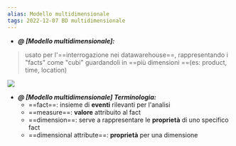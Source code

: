 ```yaml
---
alias: Modello multidimensionale
tags: 2022-12-07 BD multidimensionale
---
```


- ***@ [Modello multidimensionale]:***
> usato per l'==interrogazione nei datawarehouse==, rappresentando i "facts" come "cubi" guardandoli in ==più dimensioni ==(es: product, time, location)

![](Uni/BD/img/multidimmodel.jpeg)

<!--ID: 1670433813646-->



- ***@ [Modello multidimensionale] Terminologia:***
	- ==fact==: insieme di **eventi** rilevanti per l'analisi
	- ==measure==: **valore** attribuito al fact
	- ==dimension==: serve a rappresentare le **proprietà** di uno specifico fact
	- ==dimensional attribute==: **proprietà** per una dimensione

<!--ID: 1670433813653-->

